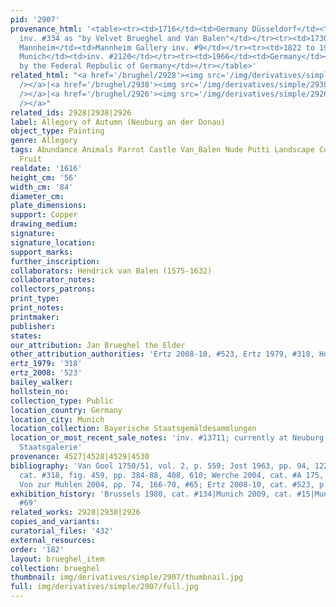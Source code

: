 ```yaml
---
pid: '2907'
provenance_html: '<table><tr><td>1716</td><td>Germany Düsseldorf</td><td>Galerie Düsseldorf
  inv. #334 as "by Velvet Brueghel and Van Balen"</td></tr><tr><td>1730</td><td>Germany
  Mannheim</td><td>Mannheim Gallery inv. #9</td></tr><tr><td>1822 to 1939</td><td>Germany
  Munich</td><td>inv. #2120</td></tr><tr><td>1966</td><td>Germany</td><td>Restored
  by the Federal Repbulic of Germany</td></tr></table>'
related_html: "<a href='/brughel/2928'><img src='/img/derivatives/simple/2928/thumbnail.jpg'
  /></a>|<a href='/brughel/2938'><img src='/img/derivatives/simple/2938/thumbnail.jpg'
  /></a>|<a href='/brughel/2926'><img src='/img/derivatives/simple/2926/thumbnail.jpg'
  /></a>"
related_ids: 2928|2938|2926
label: Allegory of Autumn (Neuburg an der Donau)
object_type: Painting
genre: Allegory
tags: Abundance Animals Parrot Castle Van_Balen Nude Putti Landscape Cornucopia Flowers
  Fruit
realdate: '1616'
height_cm: '56'
width_cm: '84'
diameter_cm: 
plate_dimensions: 
support: Copper
drawing_medium: 
signature: 
signature_location: 
support_marks: 
further_inscription: 
collaborators: Hendrick van Balen (1575-1632)
collaborator_notes: 
collectors_patrons: 
print_type: 
print_notes: 
printmaker: 
publisher: 
states: 
our_attribution: Jan Brueghel the Elder
other_attribution_authorities: 'Ertz 2008-10, #523, Ertz 1979, #318, Honig database'
ertz_1979: '318'
ertz_2008: '523'
bailey_walker: 
hollstein_no: 
collection_type: Public
location_country: Germany
location_city: Munich
location_collection: Bayerische Staatsgemäldesammlungen
location_or_most_recent_sale_notes: 'inv. #13711; currently at Neuburg an der Donau,
  Staatsgalerie'
provenance: 4527|4528|4529|4530
bibliography: 'Van Gool 1750/51, vol. 2, p. 559; Jost 1963, pp. 94, 122; Ertz 1979,
  cat. #318, fig. 459, pp. 384-88, 408, 610; Werche 2004, cat. #A 175, p. 204 ff;
  Von zur Muhlen 2004, pp. 74, 166-70, #65; Ertz 2008-10, cat. #523, p. 1092'
exhibition_history: 'Brussels 1980, cat. #134|Munich 2009, cat. #15|Munich 2013, cat.
  #69'
related_works: 2928|2938|2926
copies_and_variants: 
curatorial_files: '432'
external_resources: 
order: '182'
layout: brueghel_item
collection: brueghel
thumbnail: img/derivatives/simple/2907/thumbnail.jpg
full: img/derivatives/simple/2907/full.jpg
---
```

